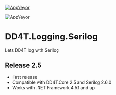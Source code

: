 [![AppVeyor](https://ci.appveyor.com/api/projects/status/github/dd4t/DD4T.Logging.Serilog?branch=master&svg=true&passingText=master)](https://ci.appveyor.com/project/DD4T/dd4t-logging-serilog)

[![AppVeyor](https://ci.appveyor.com/api/projects/status/github/dd4t/DD4T.Logging.Serilog?branch=develop&svg=true&passingText=develop)](https://ci.appveyor.com/project/DD4T/dd4t-logging-serilog)

# DD4T.Logging.Serilog
Lets DD4T log with Serilog

## Release 2.5

- First release
- Compatible with DD4T.Core 2.5 and Serilog 2.6.0
- Works with .NET Framework 4.5.1 and up